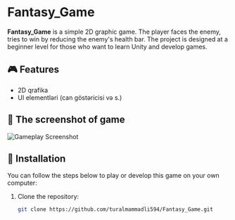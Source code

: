 # Fantasy_Game

**Fantasy_Game** is a simple 2D graphic game. The player faces the enemy, tries to win by reducing the enemy's health bar. The project is designed at a beginner level for those who want to learn Unity and develop games.

## 🎮 Features
- 2D qrafika 
- UI elementləri (can göstəricisi və s.)

## 📸 The screenshot of game
![Gameplay Screenshot](https://github.com/turalmammadli594/FantasyGame.git/Screenshot_of_FantasyGame.png)

## 🚀 Installation
You can follow the steps below to play or develop this game on your own computer:

1. Clone the repository:
   ```bash
   git clone https://github.com/turalmammadli594/Fantasy_Game.git
